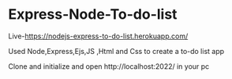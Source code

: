 # Express-Node-To-do-list

Live-https://nodejs-express-to-do-list.herokuapp.com/

Used Node,Express,Ejs,JS ,Html and Css to create a to-do list app

Clone and initialize and open http://localhost:2022/ in your pc
